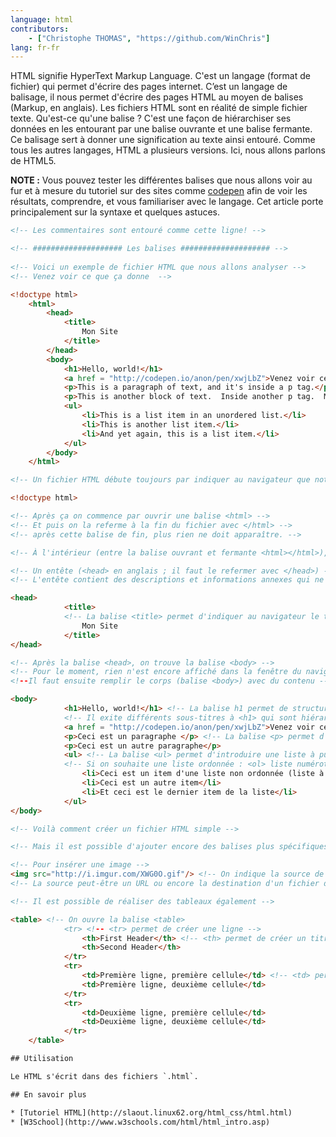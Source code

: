 ```yaml
---
language: html
contributors:
    - ["Christophe THOMAS", "https://github.com/WinChris"]
lang: fr-fr
---
```

HTML signifie HyperText Markup Language. 
C'est un langage (format de fichier) qui permet d'écrire des pages internet.
C’est un langage de balisage, il nous permet d'écrire des pages HTML au moyen de balises (Markup, en anglais).
Les fichiers HTML sont en réalité de simple fichier texte.
Qu'est-ce qu'une balise ? C'est une façon de hiérarchiser ses données en les entourant par une balise ouvrante et une balise fermante. 
Ce balisage sert à donner une signification au texte ainsi entouré.
Comme tous les autres langages, HTML a plusieurs versions. Ici, nous allons parlons de HTML5.

**NOTE :** Vous pouvez tester les différentes balises que nous allons voir au fur et à mesure du tutoriel sur des sites comme [codepen](http://codepen.io/pen/) afin de voir les résultats, comprendre, et vous familiariser avec le langage.
Cet article porte principalement sur la syntaxe et quelques astuces.


```HTML
<!-- Les commentaires sont entouré comme cette ligne! -->

<!-- #################### Les balises #################### -->
   
<!-- Voici un exemple de fichier HTML que nous allons analyser -->
<!-- Venez voir ce que ça donne  --> 

<!doctype html>
	<html>
		<head>
			<title>
				Mon Site
			</title>
		</head>
		<body>
			<h1>Hello, world!</h1>
			<a href = "http://codepen.io/anon/pen/xwjLbZ">Venez voir ce que ça donne</a>
			<p>This is a paragraph of text, and it's inside a p tag.</p>
			<p>This is another block of text.  Inside another p tag.  Mind blowing.</p>
			<ul>
				<li>This is a list item in an unordered list.</li>
				<li>This is another list item.</li>
				<li>And yet again, this is a list item.</li>
			</ul>
		</body>
	</html>

<!-- Un fichier HTML débute toujours par indiquer au navigateur que notre page est faite en HTML -->

<!doctype html>

<!-- Après ça on commence par ouvrir une balise <html> -->
<!-- Et puis on la referme à la fin du fichier avec </html> -->
<!-- après cette balise de fin, plus rien ne doit apparaître. -->

<!-- À l'intérieur (entre la balise ouvrant et fermante <html></html>), on trouve : -->

<!-- Un entête (<head> en anglais ; il faut le refermer avec </head>) -->
<!-- L'entête contient des descriptions et informations annexes qui ne sont pas affichées : se sont les métadonnées -->

<head>
			<title>
			<!-- La balise <title> permet d'indiquer au navigateur le titre à afficher dans la barre de titre de la fenêtre -->
				Mon Site
			</title>
</head>

<!-- Après la balise <head>, on trouve la balise <body> -->
<!-- Pour le moment, rien n'est encore affiché dans la fenêtre du navigateur. 
<!--Il faut ensuite remplir le corps (balise <body>) avec du contenu -->

<body>
			<h1>Hello, world!</h1> <!-- La balise h1 permet de structurer le texte, c'est  un titre -->
			<!-- Il exite différents sous-titres à <h1> qui sont hiérarchisés du plus important (h2) au plus précis (h6) -->
			<a href = "http://codepen.io/anon/pen/xwjLbZ">Venez voir ce que ça donne</a> <!-- Lien vers la source cible indiqué dans href="" -->
			<p>Ceci est un paragraphe </p> <!-- La balise <p> permet d'inclure du texte à la page html -->
			<p>Ceci est un autre paragraphe</p>
			<ul> <!-- La balise <ul> permet d'introduire une liste à puces -->
			<!-- Si on souhaite une liste ordonnée : <ol> liste numérotée, 1. pour le premier élément, 2. pour le second, etc -->
				<li>Ceci est un item d'une liste non ordonnée (liste à puces)</li>
				<li>Ceci est un autre item</li>
				<li>Et ceci est le dernier item de la liste</li>
			</ul>
</body>

<!-- Voilà comment créer un fichier HTML simple -->

<!-- Mais il est possible d'ajouter encore des balises plus spécifiques -->

<!-- Pour insérer une image -->
<img src="http://i.imgur.com/XWG0O.gif"/> <!-- On indique la source de l'image dans src="" -->
<!-- La source peut-être un URL ou encore la destination d'un fichier de votre ordinateur -->

<!-- Il est possible de réaliser des tableaux également -->

<table> <!-- On ouvre la balise <table>
			<tr> <!-- <tr> permet de créer une ligne -->
				<th>First Header</th> <!-- <th> permet de créer un titre au tableau -->
				<th>Second Header</th>
			</tr>
			<tr>
				<td>Première ligne, première cellule</td> <!-- <td> permet de créer une cellule -->
				<td>Première ligne, deuxième cellule</td>
			</tr>
			<tr>
				<td>Deuxième ligne, première cellule</td>
				<td>Deuxième ligne, deuxième cellule</td>
			</tr>
	</table>

## Utilisation

Le HTML s'écrit dans des fichiers `.html`.

## En savoir plus 

* [Tutoriel HTML](http://slaout.linux62.org/html_css/html.html)
* [W3School](http://www.w3schools.com/html/html_intro.asp)
